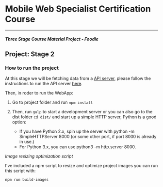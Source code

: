 # Mobile Web Specialist Certification Course
---
#### _Three Stage Course Material Project - Foodle_

## Project: Stage 2

### How to run the project

At this stage we will be fetching data from a [API server](https://github.com/udacity/mws-restaurant-stage-2), please follow the instructions to run the API server [here](https://github.com/udacity/mws-restaurant-stage-2#development-local-api-server).

Then, in roder to run the WebApp:

1. Go to project folder and run `npm install`

2. Then, run `gulp` to start a development server or you can also go to the dist folder `cd dist/` and start up a simple HTTP server, Python is a good option:
	- If you have Python 2.x, spin up the server with python -m SimpleHTTPServer 8000 (or some other port, if port 8000 is already in use.)
	- For Python 3.x, you can use python3 -m http.server 8000.

*Image resizing optimization script*

I've included a npm script to resize and optimize project images you can run this script with:

`npm run build-images`
